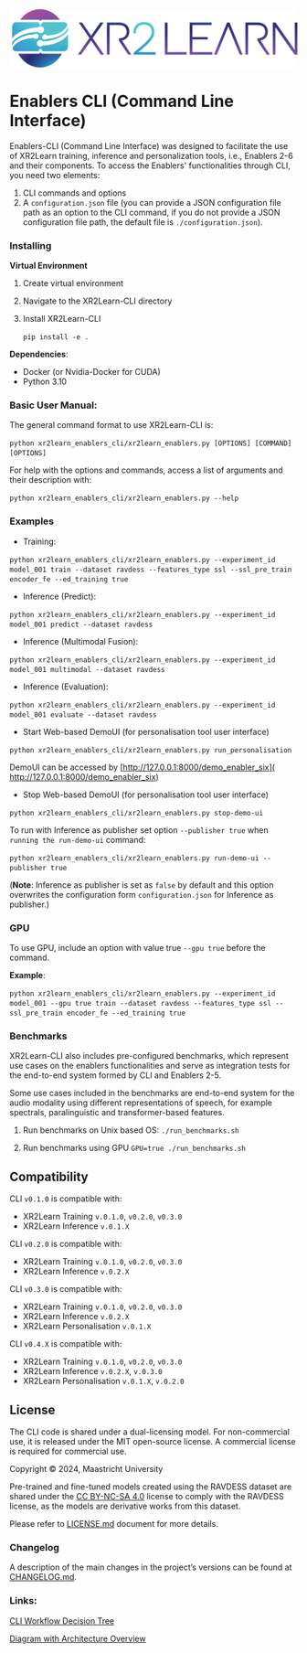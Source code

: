 ![XR2Learn](https://raw.githubusercontent.com/XR2Learn/.github/5c0fada6136915b389c1cd2151a0dd2cfc4a5aac/images/XR2Learn%20logo.png)

# Enablers CLI (Command Line Interface)

Enablers-CLI (Command Line Interface) was designed to facilitate the use of XR2Learn training, inference and
personalization tools, i.e., Enablers 2-6 and their components. To access the Enablers' functionalities through CLI, you
need two elements:

1. CLI commands and options
2. A `configuration.json` file (you can provide a JSON configuration file path as an option to the CLI command, if you
   do
   not provide a JSON configuration file path, the default file is `./configuration.json`).

### Installing

**Virtual Environment**

1. Create virtual environment
2. Navigate to the XR2Learn-CLI directory
3. Install XR2Learn-CLI

   `pip install -e .`

**Dependencies**:

- Docker (or Nvidia-Docker for CUDA)
- Python 3.10

### Basic User Manual:

The general command format to use XR2Learn-CLI is:

`python xr2learn_enablers_cli/xr2learn_enablers.py [OPTIONS] [COMMAND] [OPTIONS]`

For help with the options and commands, access a list of arguments and their description with:

`python xr2learn_enablers_cli/xr2learn_enablers.py --help`

### Examples

- Training:

`python xr2learn_enablers_cli/xr2learn_enablers.py --experiment_id model_001 train --dataset ravdess --features_type ssl --ssl_pre_train encoder_fe --ed_training true`

- Inference (Predict):

`python xr2learn_enablers_cli/xr2learn_enablers.py --experiment_id model_001 predict --dataset ravdess`

- Inference (Multimodal Fusion):

`python xr2learn_enablers_cli/xr2learn_enablers.py --experiment_id model_001 multimodal --dataset ravdess`

- Inference (Evaluation):

`python xr2learn_enablers_cli/xr2learn_enablers.py --experiment_id model_001 evaluate --dataset ravdess`

- Start Web-based DemoUI (for personalisation tool user interface)

`python xr2learn_enablers_cli/xr2learn_enablers.py run_personalisation`

DemoUI can be accessed by [http://127.0.0.1:8000/demo_enabler_six]( http://127.0.0.1:8000/demo_enabler_six)

- Stop Web-based DemoUI (for personalisation tool user interface)

`python xr2learn_enablers_cli/xr2learn_enablers.py stop-demo-ui`

To run with Inference as publisher set option `--publisher true` when `running the run-demo-ui` command:

`python xr2learn_enablers_cli/xr2learn_enablers.py run-demo-ui --publisher true`

(**Note**: Inference as publisher is set as `false` by default and this option overwrites the configuration
form `configuration.json` for Inference as publisher.)

### GPU

To use GPU, include an option with value true `--gpu true` before the command.

**Example**:

`python xr2learn_enablers_cli/xr2learn_enablers.py --experiment_id model_001 --gpu true train --dataset ravdess --features_type ssl --ssl_pre_train encoder_fe --ed_training true`

### Benchmarks

XR2Learn-CLI also includes pre-configured benchmarks, which represent use cases on the enablers functionalities and
serve as integration tests for the end-to-end system formed by CLI and Enablers 2-5.

Some use cases included in the benchmarks are end-to-end system for the audio modality using different representations
of speech, for example spectrals, paralinguistic and transformer-based features.

1. Run benchmarks on Unix based OS:
   `./run_benchmarks.sh`

2. Run benchmarks using GPU
   `GPU=true ./run_benchmarks.sh`

## Compatibility

CLI `v0.1.0` is compatible with:

- XR2Learn Training `v.0.1.0`, `v0.2.0`, `v0.3.0`
- XR2Learn Inference `v.0.1.X`

CLI `v0.2.0` is compatible with:

- XR2Learn Training `v.0.1.0`, `v0.2.0`, `v0.3.0`
- XR2Learn Inference `v.0.2.X`

CLI `v0.3.0` is compatible with:

- XR2Learn Training `v.0.1.0`, `v0.2.0`, `v0.3.0`
- XR2Learn Inference `v.0.2.X`
- XR2Learn Personalisation `v.0.1.X`

CLI `v0.4.X` is compatible with:

- XR2Learn Training `v.0.1.0`, `v0.2.0`, `v0.3.0`
- XR2Learn Inference `v.0.2.X`, `v.0.3.0`
- XR2Learn Personalisation `v.0.1.X`, `v.0.2.0`

## License

The CLI code is shared under a dual-licensing model. For non-commercial use, it is released under the MIT
open-source license. A commercial license is required for commercial use.

Copyright © 2024, Maastricht University

Pre-trained and fine-tuned models created using the RAVDESS dataset are shared under
the [CC BY-NC-SA 4.0](https://creativecommons.org/licenses/by-nc-sa/4.0/deed.en) license to
comply with the RAVDESS license, as the models are derivative works from this dataset.

Please refer to [LICENSE.md](LICENSE.md) document for more details.

### Changelog

A description of the main changes in the project’s versions can be found at [CHANGELOG.md].

### Links:

[CLI Workflow Decision Tree](https://drive.google.com/file/d/1a7m6omAY7VN22QZNpegj_fL_hcf_NEzq/view?usp=sharing)

[Diagram with Architecture Overview](https://drive.google.com/file/d/1k3yLi9Y8tasFMJFNxIwKY-nRJzPdKPLw/view?usp=sharing)


[CHANGELOG.md]: CHANGELOG.md